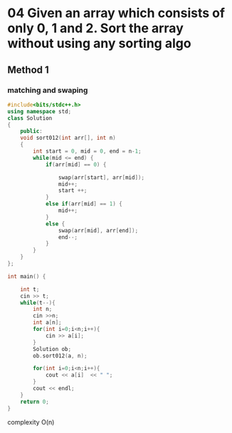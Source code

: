 # 04 Given an array which consists of only 0, 1 and 2. Sort the array without using any sorting algo

## Method 1
<h3> matching and swaping </h3>

``` cpp
#include<bits/stdc++.h>
using namespace std;
class Solution
{
    public:
    void sort012(int arr[], int n)
    {
        int start = 0, mid = 0, end = n-1;
        while(mid <= end) {
            if(arr[mid] == 0) {

                swap(arr[start], arr[mid]);
                mid++;
                start ++;
            }
            else if(arr[mid] == 1) {
                mid++;
            }
            else {
                swap(arr[mid], arr[end]);
                end--;
            }
        }
    }
};

int main() {

    int t;
    cin >> t;
    while(t--){
        int n;
        cin >>n;
        int a[n];
        for(int i=0;i<n;i++){
            cin >> a[i];
        }
        Solution ob;
        ob.sort012(a, n);

        for(int i=0;i<n;i++){
            cout << a[i]  << " ";
        }
        cout << endl;      
    }
    return 0;
}
```
complexity O(n)
